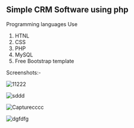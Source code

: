 <h2>Simple CRM Software using php</h2>

<p>Programming languages Use</p>
<ol>
  <li>HTNL</li>
  <li>CSS</li>
  <li>PHP</li>
  <li>MySQL</li>
  <li>Free Bootstrap template</li>
</ol>

Screenshots:-

![11222](https://github.com/user-attachments/assets/4fd0eda0-6abf-47ad-81a6-aabf104015d3)

![sddd](https://github.com/user-attachments/assets/84712fd2-a2c2-4c05-87b1-9595c3eb7ac2)

![Capturecccc](https://github.com/user-attachments/assets/231e7a8e-d6ff-4fb9-80e2-de608b4e7299)

![dgfdfg](https://github.com/user-attachments/assets/07f3a455-1953-4257-b284-f0e0d9737c6f)
